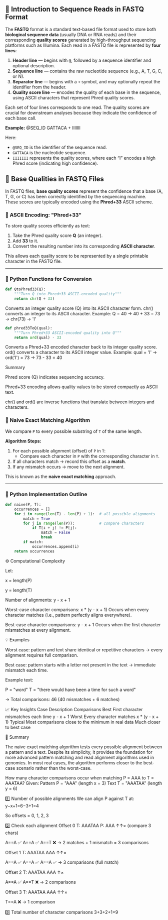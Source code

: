 ## 🧬 Introduction to Sequence Reads in FASTQ Format

The **FASTQ** format is a standard text-based file format used to store both **biological sequence data** (usually DNA or RNA reads) and their corresponding **quality scores** generated by high-throughput sequencing platforms such as Illumina. Each read in a FASTQ file is represented by **four lines**:

1. **Header line** — begins with `@`, followed by a sequence identifier and optional description.  
2. **Sequence line** — contains the raw nucleotide sequence (e.g., A, T, G, C, or N).  
3. **Separator line** — begins with a `+` symbol, and may optionally repeat the identifier from the header.  
4. **Quality score line** — encodes the quality of each base in the sequence, using ASCII characters that represent Phred quality scores.

Each set of four lines corresponds to one read. The quality scores are crucial for downstream analyses because they indicate the confidence of each base call.

**Example:**
@SEQ_ID
GATTACA
+
IIIIIII

Here:
- `@SEQ_ID` is the identifier of the sequence read.  
- `GATTACA` is the nucleotide sequence.  
- `IIIIIII` represents the quality scores, where each “I” encodes a high Phred score (indicating high confidence).


## 🧬 Base Qualities in FASTQ Files

In FASTQ files, **base quality scores** represent the confidence that a base (A, T, G, or C) has been correctly identified by the sequencing machine.  
These scores are typically encoded using the **Phred+33** ASCII scheme.

### 🔢 ASCII Encoding: "Phred+33"

To store quality scores efficiently as text:
1. Take the Phred quality score **Q** (an integer).
2. Add **33** to it.
3. Convert the resulting number into its corresponding **ASCII character**.

This allows each quality score to be represented by a single printable character in the FASTQ file.

---

### 🧩 Python Functions for Conversion

```python
def QtoPhred33(Q):
    """Turn Q into Phred+33 ASCII-encoded quality"""
    return chr(Q + 33)
```
Converts an integer quality score (Q) into its ASCII character form.
chr() converts an integer to its ASCII character.
Example:
Q = 40 → 40 + 33 = 73 → chr(73) → 'I'

```python
def phred33ToQ(qual):
    """Turn Phred+33 ASCII-encoded quality into Q"""
    return ord(qual) - 33
```
Converts a Phred+33 encoded character back to its integer quality score.
ord() converts a character to its ASCII integer value.
Example:
qual = 'I' → ord('I') = 73 → 73 - 33 = 40

Summary

Phred score (Q) indicates sequencing accuracy.

Phred+33 encoding allows quality values to be stored compactly as ASCII text.

chr() and ord() are inverse functions that translate between integers and characters.

### 🧮 Naive Exact Matching Algorithm
We compare `P` to every possible substring of `T` of the same length.

**Algorithm Steps:**
1. For each possible alignment (offset) of `P` in `T`:
   - Compare each character in `P` with the corresponding character in `T`.
2. If all characters match → record this offset as a **match**.
3. If any mismatch occurs → move to the next alignment.

This is known as the **naive exact matching** approach.

---

### 🧰 Python Implementation Outline
```python
def naive(P, T):
    occurrences = []
    for i in range(len(T) - len(P) + 1):  # all possible alignments
        match = True
        for j in range(len(P)):           # compare characters
            if T[i + j] != P[j]:
                match = False
                break
        if match:
            occurrences.append(i)
    return occurrences
```
⚙️ Computational Complexity

Let:

x = length(P)

y = length(T)

Number of alignments:
y - x + 1

Worst-case character comparisons:
x * (y - x + 1)
Occurs when every character matches (i.e., pattern perfectly aligns everywhere).

Best-case character comparisons:
y - x + 1
Occurs when the first character mismatches at every alignment.

💡 Examples

Worst case: pattern and text share identical or repetitive characters → every alignment requires full comparison.

Best case: pattern starts with a letter not present in the text → immediate mismatch each time.

Example text:

P = "word"
T = "there would have been a time for such a word"


→ Total comparisons: 46
(40 mismatches + 6 matches)

📈 Key Insights
Case	Description	Comparisons
Best	First character mismatches each time	y - x + 1
Worst	Every character matches	x * (y - x + 1)
Typical	Most comparisons close to the minimum in real data	Much closer to best case

🧩 Summary

The naive exact matching algorithm tests every possible alignment between a pattern and a text.
Despite its simplicity, it provides the foundation for more advanced pattern matching and read alignment algorithms used in genomics.
In most real cases, the algorithm performs closer to the best-case scenario rather than the worst-case.


How many character comparisons occur when matching P = AAA to T = AAATAA?
Given:
Pattern P = "AAA" (length x = 3)
Text T = "AAATAA" (length y = 6)

1️⃣ Number of possible alignments
We can align P against T at:
y−x+1=6−3+1=4

So offsets = 0, 1, 2, 3

2️⃣ Check each alignment
Offset 0
T: AAATAA
P: AAA
   ↑↑×        (compare 3 chars)

A==A ✅
A==A ✅
A==T ❌
→ 2 matches + 1 mismatch = 3 comparisons

Offset 1
T: AAATAA
    AAA
    ↑↑×

A==A ✅
A==A ✅
A==A ✅
→ 3 comparisons (full match)

Offset 2
T: AAATAA
     AAA
     ↑×

A==A ✅
A==T ❌
→ 2 comparisons

Offset 3
T: AAATAA
      AAA
      ↑↑×

T==A ❌
→ 1 comparison

3️⃣ Total number of character comparisons
3+3+2+1=9
